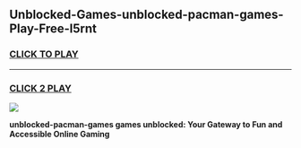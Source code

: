 
## Unblocked-Games-unblocked-pacman-games-Play-Free-l5rnt
<h3>
<a href="https://premium76.site?title=unblocked-pacman-games&ref=15A">CLICK TO PLAY</a></h3>
<hr>

<h3>
<a href="https://premium76.site?title=unblocked-pacman-games&ref=15A">CLICK 2 PLAY</a>
  
</h3>

<a href="https://premium76.site?title=unblocked-pacman-games&ref=15A"><img src="https://clearcache.store/games.png"></a>


**unblocked-pacman-games games unblocked: Your Gateway to Fun and Accessible Online Gaming**
